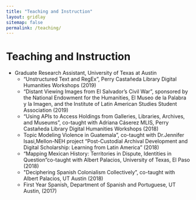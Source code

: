```yaml
---
title: "Teaching and Instruction"
layout: gridlay
sitemap: false
permalink: /teaching/
---
```


# Teaching and Instruction

* Graduate Research Assistant, University of Texas at Austin 
    * “Unstructured Text and RegEx”, Perry Castañeda Library Digital Humanities Workshops (2019)
    * “Distant Viewing Images from El Salvador’s Civil War”, sponsored by the National Endowment for the Humanities, El Museo de la Palabra y la Imagen, and the Institute of Latin American Studies Student Association (2019)
    * “Using APIs to Access Holdings from Galleries, Libraries, Archives, and Museums”, co-taught with Adriana Cáserez MLIS, Perry Castañeda Library Digital Humanities Workshops (2018)
    * Topic Modeling Violence in Guatemala”, co-taught with Dr.Jennifer Isasi,Mellon-NEH project “Post-Custodial Archival Development and Digital Scholarship: Learning from Latin America” (2018)
    * “Mapping Mexican History: Territories in Dispute, Identities in Question”co-taught with Albert Palacios, University of Texas, El Paso (2018)
    * "Deciphering Spanish Colonialism Collectively”, co-taught with Albert Palacios, UT Austin (2018)
    * First Year Spanish, Department of Spanish and Portuguese, UT Austin, (2017) 